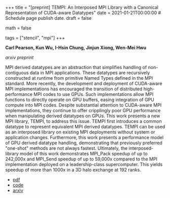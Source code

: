 +++
title = "[preprint] TEMPI: An Interposed MPI Library with a Canonical Representation of CUDA-aware Datatypes"
date = 2021-01-21T00:00:00  # Schedule page publish date.
draft = false

math = false

tags = ["stencil", "mpi"]
+++

**Carl Pearson, Kun Wu, I-Hsin Chung, Jinjun Xiong, Wen-Mei Hwu**

*arxiv preprint*

MPI derived datatypes are an abstraction that simplifies handling of non-contiguous data in MPI applications. These datatypes are recursively constructed at runtime from primitive Named Types defined in the MPI standard. More recently, the development and deployment of CUDA-aware MPI implementations has encouraged the transition of distributed high-performance MPI codes to use GPUs. Such implementations allow MPI functions to directly operate on GPU buffers, easing integration of GPU compute into MPI codes. Despite substantial attention to CUDA-aware MPI implementations, they continue to offer cripplingly poor GPU performance when manipulating derived datatypes on GPUs. This work presents a new MPI library, TEMPI, to address this issue. TEMPI first introduces a common datatype to represent equivalent MPI derived datatypes. TEMPI can be used as an interposed library on existing MPI deployments without system or application changes. Furthermore, this work presents a performance model of GPU derived datatype handling, demonstrating that previously preferred "one-shot" methods are not always fastest. Ultimately, the interposed-library model of this work demonstrates MPI_Pack speedup of up to 242,000x and MPI_Send speedup of up to 59,000x compared to the MPI implementation deployed on a leadership-class supercomputer. This yields speedup of more than 1000x in a 3D halo exchange at 192 ranks.

* [pdf](/pdf/20210121_pearson_arxiv.pdf)
* [code](https://github.com/cwpearson/tempi)
* [arxiv](https://arxiv.org/abs/2012.14363)